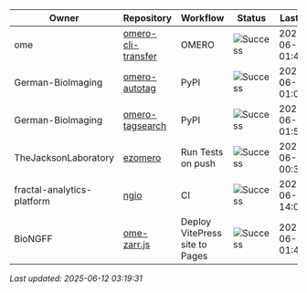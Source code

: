 | Owner | Repository | Workflow | Status | Last Run | URL |
| ----- | ---------- | -------- | ------ | -------- | --- |
| ome | [omero-cli-transfer](https://github.com/ome/omero-cli-transfer) | OMERO | ![Success](https://img.shields.io/badge/Success-brightgreen) | 2025-06-12 01:43:38 | [15599618654](https://github.com/ome/omero-cli-transfer/actions/runs/15599618654) |
| German-BioImaging | [omero-autotag](https://github.com/German-BioImaging/omero-autotag) | PyPI | ![Success](https://img.shields.io/badge/Success-brightgreen) | 2025-06-12 01:03:52 | [15599120034](https://github.com/German-BioImaging/omero-autotag/actions/runs/15599120034) |
| German-BioImaging | [omero-tagsearch](https://github.com/German-BioImaging/omero-tagsearch) | PyPI | ![Success](https://img.shields.io/badge/Success-brightgreen) | 2025-06-12 01:55:30 | [15599768513](https://github.com/German-BioImaging/omero-tagsearch/actions/runs/15599768513) |
| TheJacksonLaboratory | [ezomero](https://github.com/TheJacksonLaboratory/ezomero) | Run Tests on push | ![Success](https://img.shields.io/badge/Success-brightgreen) | 2025-06-08 00:36:32 | [15513153883](https://github.com/TheJacksonLaboratory/ezomero/actions/runs/15513153883) |
| fractal-analytics-platform | [ngio](https://github.com/fractal-analytics-platform/ngio) | CI | ![Success](https://img.shields.io/badge/Success-brightgreen) | 2025-06-10 14:00:02 | [15561601995](https://github.com/fractal-analytics-platform/ngio/actions/runs/15561601995) |
| BioNGFF | [ome-zarr.js](https://github.com/BioNGFF/ome-zarr.js) | Deploy VitePress site to Pages | ![Success](https://img.shields.io/badge/Success-brightgreen) | 2025-06-12 01:43:54 | [15599622123](https://github.com/BioNGFF/ome-zarr.js/actions/runs/15599622123) |


*Last updated: 2025-06-12 03:19:31*